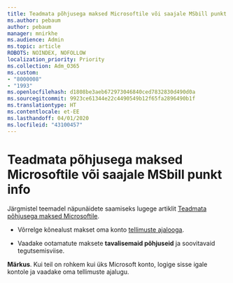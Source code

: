 ```yaml
---
title: Teadmata põhjusega maksed Microsoftile või saajale MSbill punkt info
ms.author: pebaum
author: pebaum
manager: mnirkhe
ms.audience: Admin
ms.topic: article
ROBOTS: NOINDEX, NOFOLLOW
localization_priority: Priority
ms.collection: Adm_O365
ms.custom:
- "8000008"
- "1993"
ms.openlocfilehash: d1808be3aeb672973046840ced7832830d490d0a
ms.sourcegitcommit: 9923ce61344e22c4490549b12f65fa2896490b1f
ms.translationtype: HT
ms.contentlocale: et-EE
ms.lasthandoff: 04/01/2020
ms.locfileid: "43100457"
---
```

# <a name="investigate-a-billing-charge-from-microsoft-or-msbill-dot-info"></a>Teadmata põhjusega maksed Microsoftile või saajale MSbill punkt info

Järgmistel teemadel näpunäidete saamiseks lugege artiklit [Teadmata põhjusega maksed Microsoftile](https://support.microsoft.com/help/10623/microsoft-account-investigate-billing-charge). 

- Võrrelge kõnealust makset oma konto [tellimuste ajalooga](https://account.microsoft.com/billing/orders/).

- Vaadake ootamatute maksete **tavalisemaid põhjuseid** ja soovitavaid tegutsemisviise.

**Märkus**. Kui teil on rohkem kui üks Microsoft konto, logige sisse igale kontole ja vaadake oma tellimuste ajalugu.
